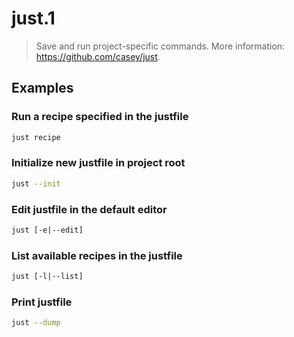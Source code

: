 # just.1

> Save and run project-specific commands. More information: <https://github.com/casey/just>.

## Examples

### Run a recipe specified in the justfile

```bash
just recipe
```

### Initialize new justfile in project root

```bash
just --init
```

### Edit justfile in the default editor

```bash
just [-e|--edit]
```

### List available recipes in the justfile

```bash
just [-l|--list]
```

### Print justfile

```bash
just --dump
```

